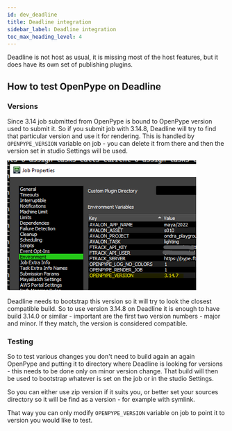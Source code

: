 ```yaml
---
id: dev_deadline
title: Deadline integration
sidebar_label: Deadline integration
toc_max_heading_level: 4
---
```


Deadline is not host as usual, it is missing most of the host features, but it does have
its own set of publishing plugins.

## How to test OpenPype on Deadline

### Versions

Since 3.14 job submitted from OpenPype is bound to OpenPype version used to submit it. So
if you submit job with 3.14.8, Deadline will try to find that particular version and use it
for rendering. This is handled by `OPENPYPE_VERSION` variable on job - you can delete it from
there and then the version set in studio Settings will be used.

![Deadline Job Version](assets/deadline_job_version.png)

Deadline needs to bootstrap this version so it will try to look the closest compatible
build. So to use version 3.14.8 on Deadline it is enough to have build 3.14.0 or similar - important
are the first two version numbers - major and minor. If they match, the version
is considered compatible.

### Testing

So to test various changes you don't need to build again an again OpenPype and putting
it to directory where Deadline is looking for versions - this needs to be done only on
minor version change. That build will then be used to bootstrap whatever is set on the
job or in the studio Settings.

So you can either use zip version if it suits you, or better set your sources directory
so it will be find as a version - for example with symlink.

That way you can only modify `OPENPYPE_VERSION` variable on job to point it to version
you would like to test.